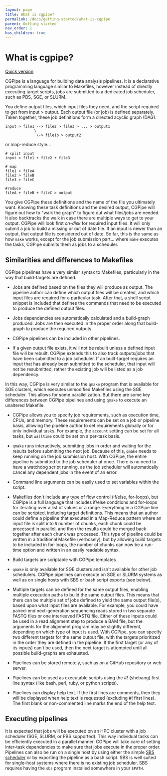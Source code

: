 ```yaml
---
layout: page
title: What is cgpipe?
permalink: /docs/getting-started/what-is-cgpipe
parent: Getting started
nav_order: 1
has_children: true
---
```


# What is cgpipe?

[Quick version](quick)

CGPipe is a language for building data analysis pipelines. It is a declarative programming language similar to Makefiles, however instead of directly executing target scripts, jobs are submitted to a dedicated job scheduler, such as PBS, SGE, or SLURM.

You define output files, which input files they need, and the script required to get from input > output. Each output file (or job) is defined separately. Taken together, these job definitions form a directed acyclic graph (DAG).

    input > file1 --> file2 > file3 > ... > output1
                 \
                  \-> file1b > output2


or map-reduce style...

	# split input
    input > file1 + file2 + file3

    # map
    file1 > fileA
    file2 > fileB
    file3 > fileC

    #reduce
    fileA + fileB + fileC > output

You give CGPipe these definitions and the name of the file you ultimately want. Knowing these task definitions and the desired output, CGPipe will figure out how to "walk the graph" to figure out what files/jobs are needed. It also backtracks the walk in case there are multiple ways to get to your output. CGPipe will look first *on-disk* for required input files. It will only submit a job to build a missing or out of date file. If an input is newer than an output, that output file is considered out of date. So far, this is the same as how `make` works, except for the job submission part... where `make` executes the tasks, CGPipe submits them as jobs to a scheduler.

## Similarities and differences to Makefiles

CGPipe pipelines have a very simliar syntax to Makefiles, particularly in the way that build-targets are defined.

* Jobs are defined based on the files they will produce as output. The pipeline author can define which output files will be created, and which input files are required for a particular task. After that, a shell script snippet is included that defines the commands that need to be executed to produce the defined output files.

* Jobs dependencies are automatically calculated and a build-graph produced. Jobs are then executed in the proper order along that build-graph to produce the required outputs.

* CGPipe pipelines can be included in other pipelines.

* If a given output file exists, it will not be rebuilt unless a defined input file will be rebuilt. CGPipe extends this to also track outputs/jobs that have been submitted to a job scheduler. If an built-target requires an input that has already been submitted to the scheduler, that input will not be resubmitted, rather the existing job will be listed as a job dependency.

In this way, CGPipe is very similar to the `qmake` program that is available for SGE clusters, which executes unmodified Makefiles using the SGE scheduler. This allows for some parallelization. But there are some key differences between CGPipe pipelines and using `qmake` to execute an unaltered Makefile.

* CGPipe allows you to specify job requirements, such as execution time, CPUs, and memory. These requirements can be set on a job or pipeline basis, allowing the pipeline author to set requirements globally or for only individual tasks. For example, the `account` setting can be set for all tasks, but `walltime` could be set on a per-task basis.

* `qmake` runs interactively, submitting jobs in order and waiting for the results before submitting the next job. Because of this, `qmake` needs to keep running on the job submission host. With CGPipe, the entire pipeline is submitted to the job scheduler at once. There is no need to have a watchdog script running, as the job scheduler will automatically cancel any dependent jobs in the event of an error.

* Command line arguments can be easily used to set variables within the script.

* Makefiles don't include any type of flow control (if/else, for-loops), but CGPipe is a full language that includes if/else conditions and for-loops for iterating over a list of values or a range. Everything in a CGPipe line can be scripted, including target definitions. This means that an author could define a pipeline that executed in a Map-Reduce pattern where an input file is split into `N` number of chunks, each chunk could be processed in parallel, and then the results could be merged back together after each chunk was processed. This type of pipeline could be written in a traditional Makefile (verbosely), but by allowing build targets to be included in for-loops, the number of chunks can now be a run-time option and written in an easily readable syntax.

* Build targets are scriptable with CGPipe templates

* `qmake` is only available for SGE clusters and isn't available for other job schedulers. CGPipe pipelines can execute on SGE or SLURM systems as well as on single hosts with SBS or bash script exports (see below).

* Multiple targets can be defined for the same output files, enabling multiple execution paths to build the same output files. This means that there can be multiple set of jobs defined to yield the same output file(s), based upon what input files are available. For example, you could have paired-end next-generation sequencing reads stored in two separate FASTQ files or one interleaved FASTQ file. Either of these inputs could be used in a read alignment step to produce a BAM file, but the arguments for the alignment program may be slightly different, depending on which type of input is used. With CGPipe, you can specify two different targets for the same output file, with the targets prioritized in the order they are defined in the pipeline. If the first target (or any of its inputs) can't be used, then the next target is attempted until all possible build-graphs are exhausted.

* Pipelines can be stored remotely, such as on a GitHub repository or web server.

* Pipelines can be used as executable scripts using the #! (shebang) first line syntax (like bash, perl, ruby, or python scripts).

* Pipelines can display help text. If the first lines are comments, then they will be displayed when help text is requested (excluding #! first lines). The first blank or non-commented line marks the end of the help text.

## Executing pipelines

It is expected that jobs will be executed on an HPC cluster with a job scheduler (SGE, SLURM, or PBS supported). This way individual tasks can be efficiently executed in a parallel manner. CGPipe will take care of setting inter-task dependencies to make sure that jobs execute in the proper order. Pipelines can also be run on a single host by using either the simple [SBS scheduler](http://compgen.io/sbs) or by exporting the pipeline as a bash script. SBS is well suited for single-host systems where there is no existing job scheduler. SBS requires having the `sbs` program installed somewhere in your `$PATH`.
